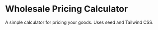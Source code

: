 # Wholesale Pricing Calculator

A simple calculator for pricing your goods. Uses seed and Tailwind CSS.
